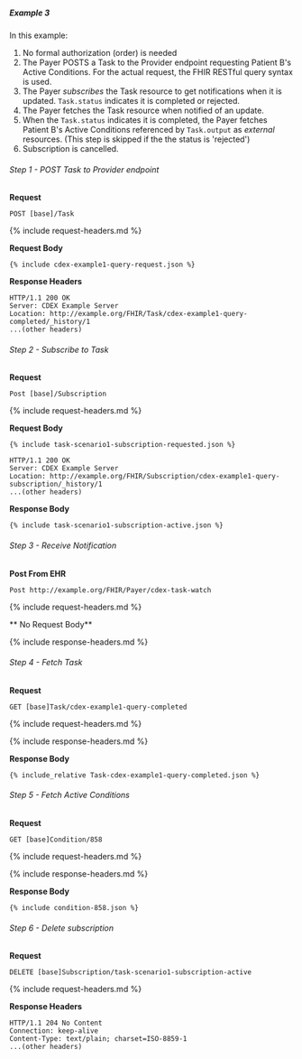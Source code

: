
##### Example 3

In this example:

1. No formal authorization (order) is needed
1. The Payer POSTS a Task to the Provider endpoint requesting Patient B's Active Conditions.  For the actual request, the FHIR RESTful query syntax is used.
2. The Payer *subscribes* the Task resource to get notifications when it is updated.  `Task.status` indicates it is completed or rejected.
3. The Payer fetches the Task resource when notified of an update.
4. When the `Task.status` indicates it is completed, the Payer fetches Patient B's Active Conditions referenced by `Task.output` as *external* resources.  (This step is skipped if the the status is 'rejected')
5. Subscription is cancelled.

###### Step 1 - POST Task to Provider endpoint

**Request**
~~~
POST [base]/Task
~~~

{% include request-headers.md %}

**Request Body**

~~~
{% include cdex-example1-query-request.json %}
~~~

**Response Headers**

~~~
HTTP/1.1 200 OK
Server: CDEX Example Server
Location: http://example.org/FHIR/Task/cdex-example1-query-completed/_history/1
...(other headers)
~~~

###### Step 2 - Subscribe to Task

**Request**
~~~
Post [base]/Subscription
~~~

{% include request-headers.md %}

**Request Body**

~~~
{% include task-scenario1-subscription-requested.json %}
~~~

~~~
HTTP/1.1 200 OK
Server: CDEX Example Server
Location: http://example.org/FHIR/Subscription/cdex-example1-query-subscription/_history/1
...(other headers)
~~~

**Response Body**

~~~
{% include task-scenario1-subscription-active.json %}
~~~

###### Step 3 - Receive Notification

**Post From EHR**
~~~
Post http://example.org/FHIR/Payer/cdex-task-watch
~~~
{% include request-headers.md %}

** No Request Body**

{% include response-headers.md %}

###### Step 4 - Fetch Task

**Request**
~~~
GET [base]Task/cdex-example1-query-completed
~~~

{% include request-headers.md %}

{% include response-headers.md %}

**Response Body**

~~~
{% include_relative Task-cdex-example1-query-completed.json %}
~~~

###### Step 5 - Fetch Active Conditions

**Request**
~~~
GET [base]Condition/858
~~~

{% include request-headers.md %}

{% include response-headers.md %}

**Response Body**

~~~
{% include condition-858.json %}
~~~

###### Step 6 - Delete subscription

**Request**
~~~
DELETE [base]Subscription/task-scenario1-subscription-active
~~~

{% include request-headers.md %}

**Response Headers**

~~~
HTTP/1.1 204 No Content
Connection: keep-alive
Content-Type: text/plain; charset=ISO-8859-1
...(other headers)
~~~
